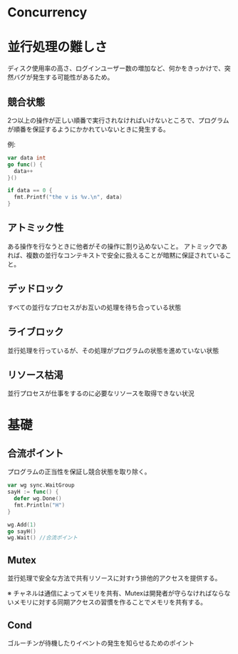 # Concurrency

# 並行処理の難しさ

ディスク使用率の高さ、ログインユーザー数の増加など、何かをきっかけで、突然バグが発生する可能性があるため。

## 競合状態

2つ以上の操作が正しい順番で実行されなければいけないところで、プログラムが順番を保証するようにかかれていないときに発生する。

例:

```go
var data int
go func() {
  data++
}()

if data == 0 {
  fmt.Printf("the v is %v.\n", data)
}

```

## アトミック性

ある操作を行なうときに他者がその操作に割り込めないこと。
アトミックであれば、複数の並行なコンテキストで安全に扱えることが暗黙に保証されていること。

## デッドロック

すべての並行なプロセスがお互いの処理を待ち合っている状態

## ライブロック

並行処理を行っているが、その処理がプログラムの状態を進めていない状態

## リソース枯渇

並行プロセスが仕事をするのに必要なリソースを取得できない状況

# 基礎

## 合流ポイント

プログラムの正当性を保証し競合状態を取り除く。

```go
var wg sync.WaitGroup
sayH := func() {
  defer wg.Done()
  fmt.Println("H")
}

wg.Add(1)
go sayH()
wg.Wait() //合流ポイント
```

## Mutex 

並行処理で安全な方法で共有リソースに対すrう排他的アクセスを提供する。

※ チャネルは通信によってメモリを共有、Mutexは開発者が守らなければならないメモリに対する同期アクセスの習慣を作ることでメモリを共有する。

## Cond

ゴルーチンが待機したりイベントの発生を知らせるためのポイント





